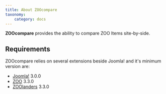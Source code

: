 ```yaml
---
title: About ZOOcompare
taxonomy:
    category: docs
---
```


**ZOOcompare** provides the ability to compare ZOO Items site-by-side.

## Requirements

ZOOcompare relies on several extensions beside Joomla! and it's minimum version are:

- [Joomla!](http://www.joomla.org/) 3.0.0
- [ZOO](http://yootheme.com/zoo/) 3.3.0
- [ZOOlanders](https://www.zoolanders.com/extensions/zoolanders) 3.3.0
